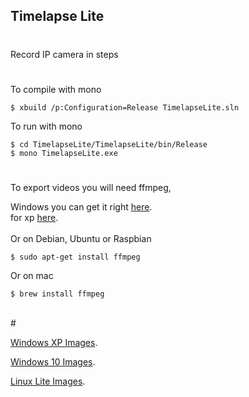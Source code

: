 ## Timelapse Lite
#
Record IP camera in steps

#

To compile with mono
<br>

    $ xbuild /p:Configuration=Release TimelapseLite.sln
To run with mono

    $ cd TimelapseLite/TimelapseLite/bin/Release
    $ mono TimelapseLite.exe
#
To export videos you will need ffmpeg,

Windows you can get it right [here](https://ffmpeg.org/download.html).
<br>
for xp [here](https://rwijnsma.home.xs4all.nl/files/ffmpeg/ffmpeg-4.5-697-5541cff-win32-static-xpmod-sse.7z).
<br><br>
Or on Debian, Ubuntu or Raspbian

    $ sudo apt-get install ffmpeg


Or on mac

    $ brew install ffmpeg
<br>
#

[Windows XP Images](repo/blob/main/images/XP/README.md).

[Windows 10 Images](repo/blob/main/images/10/README.md).

[Linux Lite Images](repo/blob/main/images/LinuxLite/README.md).
